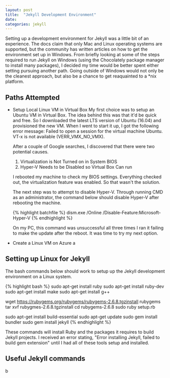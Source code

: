 ```yaml
---
layout: post
title:  "Jekyll Development Environment"
date:   
categories: jekyll
---
```

Setting up a development environment for Jekyll was a little bit of an experience. The docs claim that only Mac and Linux operating systems are supported, but the community has written articles on how to get the environment set up in Windows. From briefly looking at some of the steps required to run Jekyll on Windows (using the Chocolately package manager to install many packages), I decided my time would be better spent either setting pursuing another path. Going outside of Windows would not only be the cleanest approach, but also be a chance to get reaquainted to a *nix platform.

Paths Attempted
--------------
+ Setup Local Linux VM in Virtual Box
  My first choice was to setup an Ubuntu VM in Virtual Box. The idea behind this was that it'd be quick and free. So I downloaded the latest LTS version of Ubuntu (16.04) and provisioned the new VM. When I went to start it up, I got the following error message: Failed to open a session for the virtual machine Ubuntu. VT-x is not available (VERR_VMX_NO_VMX).

  After a couple of Google searches, I discovered that there were two potential causes.

  1. Virtualization is Not Turned on in System BIOS
  2. Hyper-V Needs to be Disabled so Virtual Box Can run

  I rebooted my machine to check my BIOS settings. Everything checked out, the virtualization feature was enabled. So that wasn't the solution.

  The next step was to attempt to disable Hyper-V. Through running CMD as an administrator, the command below should disable Hyper-V after rebooting the machine.

  {% highlight batchfile %}
  dism.exe /Online /Disable-Feature:Microsoft-Hyper-V
  {% endhighlight %}

  On my PC, this command was unsuccessful all three times I ran it failing to make the update after the reboot. It was time to try my next option.

+ Create a Linux VM on Azure
  a

Setting up Linux for Jekyll
---------------
The bash commands below should work to setup up the Jekyll development environment on a Linux system.

{% highlight bash %}
sudo apt-get install ruby
sudo apt-get install ruby-dev
sudo apt-get install make
sudo apt-get install g++

wget https://rubygems.org/rubygems/rubygems-2.6.8.tgzinstall rubygems
tar xvf rubygmes-2.6.8.tgzinstall
cd rubygems-2.6.8
sudo ruby setup.rb

sudo apt-get install build-essential
sudo apt-get update
sudo gem install bundler
sudo gem install jekyll
{% endhighlight %}

These commands will install Ruby and the packages it requires to build Jekyll projects. I received an error stating, "Error installing Jekyll, failed to build gem extension" until I had all of these tools setup and installed.

Useful Jekyll commands
--------------
b